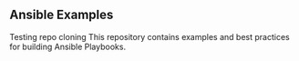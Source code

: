 
Ansible Examples
----------------

Testing repo cloning
This repository contains examples and best practices for building Ansible Playbooks.

